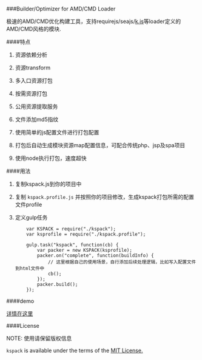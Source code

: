 ###Builder/Optimizer for AMD/CMD Loader

极速的AMD/CMD优化构建工具，支持requirejs/seajs/<a href="https://github.com/yessky/loader">k.js</a>等loader定义的AMD/CMD风格的模块.

####特点

1. 资源依赖分析

2. 资源transform

3. 多入口资源打包

4. 按需资源打包

5. 公用资源提取服务

6. 文件添加md5指纹

7. 使用简单的js配置文件进行打包配置

8. 打包后自动生成模块资源map配置信息，可配合传统php、jsp及spa项目

9. 使用node执行打包，速度超快

####用法

1. 复制kspack.js到你的项目中

2. 复制 `kspack.profile.js` 并按照你的项目修改，生成kspack打包所需的配置文件profile

3. 定义gulp任务

	```
		var KSPACK = require("./kspack");
		var ksprofile = require("./kspack.profile");

		gulp.task("kspack", function(cb) {
			var packer = new KSPACK(ksprofile);
			packer.on("complete", function(buildInfo) {
				// 这里根据自己的使用场景，自行添加后续处理逻辑，比如写入配置文件到html文件中
				cb();
			});
			packer.build();
		});
	```

####demo

<a href="https://github.com/yessky/spa-sample-project">详情在这里</a>


####License

NOTE: 使用请保留版权信息

`kspack` is available under the terms of the <a href="https://github.com/yessky/kspack/blob/master/LICENSE.md">MIT License.</a>
